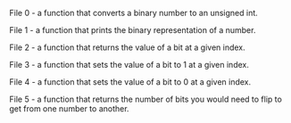File 0 - a function that converts a binary number to an unsigned int.

File 1 - a function that prints the binary representation of a number.

File 2 - a function that returns the value of a bit at a given index.

File 3 - a function that sets the value of a bit to 1 at a given index.

File 4 - a function that sets the value of a bit to 0 at a given index.

File 5 - a function that returns the number of bits you would need to flip to get from one number to another.
